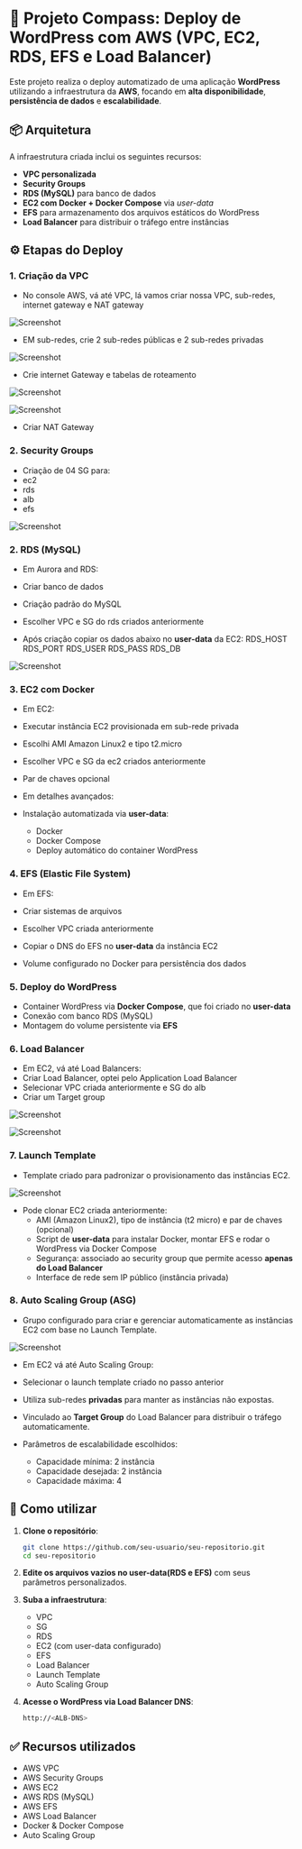 # 🚀 Projeto Compass: Deploy de WordPress com AWS (VPC, EC2, RDS, EFS e Load Balancer) 

Este projeto realiza o deploy automatizado de uma aplicação **WordPress** utilizando a infraestrutura da **AWS**, focando em **alta disponibilidade**, **persistência de dados** e **escalabilidade**.

## 📦 Arquitetura

A infraestrutura criada inclui os seguintes recursos:

- **VPC personalizada**
- **Security Groups**
- **RDS (MySQL)** para banco de dados
- **EC2 com Docker + Docker Compose** via *user-data*
- **EFS** para armazenamento dos arquivos estáticos do WordPress
- **Load Balancer** para distribuir o tráfego entre instâncias

## ⚙️ Etapas do Deploy

### 1. Criação da VPC

- No console AWS, vá até VPC, lá vamos criar nossa VPC, sub-redes, internet gateway e NAT gateway

![Screenshot](Images/vpc_wordpress.png)

- EM sub-redes, crie 2 sub-redes públicas e 2 sub-redes privadas

![Screenshot](Images/subredes_wordpress.png)

- Crie internet Gateway e tabelas de roteamento

![Screenshot](Images/igw_wordpress.png)



![Screenshot](Images/rt_wordpress.png)

- Criar NAT Gateway

### 2. Security Groups

- Criação de 04 SG para:
- ec2
- rds
- alb
- efs

![Screenshot](Images/wordpress_sg.png)


### 2. RDS (MySQL)

- Em Aurora and RDS:

- Criar banco de dados
- Criação padrão do MySQL
- Escolher VPC e SG do rds criados anteriormente
- Após criação copiar os dados abaixo no **user-data** da EC2:
RDS_HOST
RDS_PORT
RDS_USER
RDS_PASS
RDS_DB 

![Screenshot](Images/wordpress_db.png)

### 3. EC2 com Docker

- Em EC2:

- Executar instância EC2 provisionada em sub-rede privada
- Escolhi AMI Amazon Linux2 e tipo t2.micro
- Escolher VPC e SG da ec2 criados anteriormente
- Par de chaves opcional
- Em detalhes avançados:
- Instalação automatizada via **user-data**:
  - Docker
  - Docker Compose
  - Deploy automático do container WordPress

### 4. EFS (Elastic File System)

- Em EFS:

- Criar sistemas de arquivos
- Escolher VPC criada anteriormente
- Copiar o DNS do EFS no **user-data** da instância EC2
- Volume configurado no Docker para persistência dos dados

### 5. Deploy do WordPress

- Container WordPress via **Docker Compose**, que foi criado no **user-data**
- Conexão com banco RDS (MySQL)
- Montagem do volume persistente via **EFS**

### 6. Load Balancer

- Em EC2, vá até Load Balancers:
- Criar Load Balancer, optei pelo Application Load Balancer
- Selecionar VPC criada anteriormente e SG do alb
- Criar um Target group

![Screenshot](Images/wordpress_tg.png)



![Screenshot](Images/wordpress_alb.png)

### 7. Launch Template

- Template criado para padronizar o provisionamento das instâncias EC2.

![Screenshot](Images/launch_template.png)

- Pode clonar EC2 criada anteriormente:
  - AMI (Amazon Linux2), tipo de instância (t2 micro) e par de chaves (opcional)
  - Script de **user-data** para instalar Docker, montar EFS e rodar o WordPress via Docker Compose
  - Segurança: associado ao security group que permite acesso **apenas do Load Balancer**
  - Interface de rede sem IP público (instância privada)

### 8. Auto Scaling Group (ASG)

- Grupo configurado para criar e gerenciar automaticamente as instâncias EC2 com base no Launch Template.

![Screenshot](Images/wordpress_asg.png)

- Em EC2 vá até Auto Scaling Group:

- Selecionar o launch template criado no passo anterior 
- Utiliza sub-redes **privadas** para manter as instâncias não expostas.
- Vinculado ao **Target Group** do Load Balancer para distribuir o tráfego automaticamente.

- Parâmetros de escalabilidade escolhidos:
  - Capacidade mínima: 2 instância
  - Capacidade desejada: 2 instância
  - Capacidade máxima: 4

## 🚀 Como utilizar

1. **Clone o repositório**:
   ```bash
   git clone https://github.com/seu-usuario/seu-repositorio.git
   cd seu-repositorio
   ```

2. **Edite os arquivos vazios no user-data(RDS e EFS)** com seus parâmetros personalizados.

3. **Suba a infraestrutura**:
   - VPC
   - SG
   - RDS
   - EC2 (com user-data configurado)
   - EFS
   - Load Balancer
   - Launch Template
   - Auto Scaling Group

4. **Acesse o WordPress via Load Balancer DNS**:
   ```bash
   http://<ALB-DNS>
   ```

## ✅ Recursos utilizados

- AWS VPC
- AWS Security Groups
- AWS EC2
- AWS RDS (MySQL)
- AWS EFS
- AWS Load Balancer
- Docker & Docker Compose
- Auto Scaling Group
